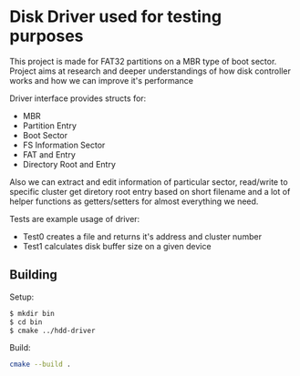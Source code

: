 # Disk Driver used for testing purposes

This project is made for FAT32 partitions on a MBR type of boot sector.
Project aims at research and deeper understandings of how disk controller 
works and how we can improve it's performance

Driver interface provides structs for:
- MBR
- Partition Entry
- Boot Sector
- FS Information Sector
- FAT and Entry
- Directory Root and Entry

Also we can extract and edit information of particular sector, read/write to specific cluster
get diretory root entry based on short filename and a lot of helper functions as getters/setters
for almost everything we need.

Tests are example usage of driver:
- Test0 creates a file and returns it's address and cluster number
- Test1 calculates disk buffer size on a given device

## Building 

Setup: 
```sh
$ mkdir bin
$ cd bin
$ cmake ../hdd-driver
```

Build:
```sh
cmake --build .
```
